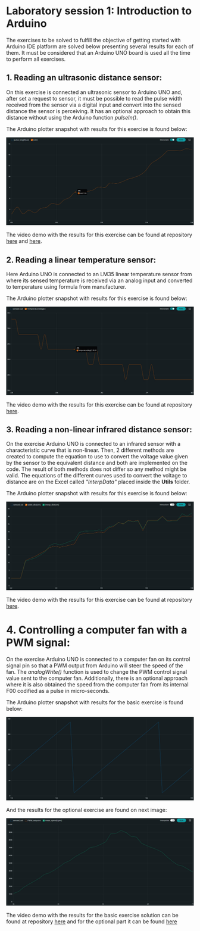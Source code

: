 # Laboratory session 1: Introduction to Arduino 

The exercises to be solved to fulfill the objective of getting started with Arduino IDE platform are solved below presenting several results for each of them. It must be considered that an Arduino UNO board is used all the time to perform all exercises.

## 1. Reading an ultrasonic distance sensor:

On this exercise is connected an ultrasonic sensor to Arduino UNO and, after set a request to sensor, it must be possible to read the pulse width received from the sensor via a digital input and convert into the sensed distance the sensor is perceiving. It has an optional approach to obtain this distance without using the Arduino function *pulseIn()*.

The Arduino plotter snapshot with results for this exercise is found below:

![Demonstration exercise 1](/P1/Images/Ex1_sensor_read.jpg)

The video demo with the results for this exercise can be found at repository [here](/P1/Videos/Ex1_UltraSound_Test2.mp4) and [here](/P1/Videos/Ex1_UltraSound_Test2.mp4). 

## 2. Reading a linear temperature sensor:

Here Arduino UNO is connected to an LM35 linear temperature sensor from where its sensed temperature is received via an analog input and converted to temperature using formula from manufacturer.

The Arduino plotter snapshot with results for this exercise is found below:

![Demonstration exercise 2](/P1/Images/Ex2_TempSensor_Read.jpg)

The video demo with the results for this exercise can be found at repository [here](/P1/Videos/Ex2_LM35_Test.MOV).

## 3. Reading a non-linear infrared distance sensor:

On the exercise Arduino UNO is connected to an infrared sensor with a characteristic curve that is non-linear. Then, 2 different methods are created to compute the equation to use to convert the voltage value given by the sensor to the equivalent distance and both are implemented on the code. The result of both methods does not differ so any method might be valid. The equations of the different curves used to convert the voltage to distance are on the Excel called *"InterpData"* placed inside the **Utils** folder.

The Arduino plotter snapshot with results for this exercise is found below:

![Demonstration exercise 3](/P1/Images/Ex3_Infrared_Read.jpg)

The video demo with the results for this exercise can be found at repository [here](/P1/Videos/Ex3_Infrared_Test.MOV).

# 4. Controlling a computer fan with a PWM signal: 

On the exercise Arduino UNO is connected to a computer fan on its control signal pin so that a PWM output from Arduino will steer the speed of the fan. The *analogWrite()* function is used to change the PWM control signal value sent to the computer fan. Additionally, there is an optional approach where it is also obtained the speed from the computer fan from its internal F00 codified as a pulse in micro-seconds.

The Arduino plotter snapshot with results for the basic exercise is found below:

![Demonstration exercise 4 basic](/P1/Images/Ex4_Fan_PWM.jpg)

And the results for the optional exercise are found on next image:

![Demonstration exercise 4 optional](/P1/Images/Ex4_Fan_Optional.jpg)

The video demo with the results for the basic exercise solution can be found at repository [here](/P1/Videos/Ex4_FanBasic_Test.MOV) and for the optional part it can be found [here](/P1/Videos/Ex4_FanOptional_Test.MOV)